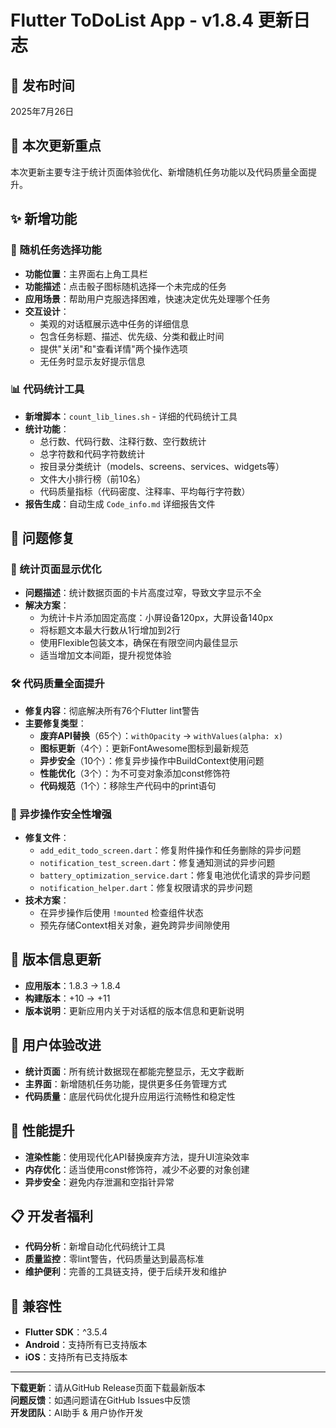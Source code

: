 # Flutter ToDoList App - v1.8.4 更新日志

## 📅 发布时间
2025年7月26日

## 🎯 本次更新重点
本次更新主要专注于统计页面体验优化、新增随机任务功能以及代码质量全面提升。

## ✨ 新增功能

### 🎲 随机任务选择功能
- **功能位置**：主界面右上角工具栏
- **功能描述**：点击骰子图标随机选择一个未完成的任务
- **应用场景**：帮助用户克服选择困难，快速决定优先处理哪个任务
- **交互设计**：
  - 美观的对话框展示选中任务的详细信息
  - 包含任务标题、描述、优先级、分类和截止时间
  - 提供"关闭"和"查看详情"两个操作选项
  - 无任务时显示友好提示信息

### 📊 代码统计工具
- **新增脚本**：`count_lib_lines.sh` - 详细的代码统计工具
- **统计功能**：
  - 总行数、代码行数、注释行数、空行数统计
  - 总字符数和代码字符数统计
  - 按目录分类统计（models、screens、services、widgets等）
  - 文件大小排行榜（前10名）
  - 代码质量指标（代码密度、注释率、平均每行字符数）
- **报告生成**：自动生成 `Code_info.md` 详细报告文件

## 🔧 问题修复

### 📐 统计页面显示优化
- **问题描述**：统计数据页面的卡片高度过窄，导致文字显示不全
- **解决方案**：
  - 为统计卡片添加固定高度：小屏设备120px，大屏设备140px
  - 将标题文本最大行数从1行增加到2行
  - 使用Flexible包装文本，确保在有限空间内最佳显示
  - 适当增加文本间距，提升视觉体验

### 🛠️ 代码质量全面提升
- **修复内容**：彻底解决所有76个Flutter lint警告
- **主要修复类型**：
  - **废弃API替换**（65个）：`withOpacity` → `withValues(alpha: x)`
  - **图标更新**（4个）：更新FontAwesome图标到最新规范
  - **异步安全**（10个）：修复异步操作中BuildContext使用问题
  - **性能优化**（3个）：为不可变对象添加const修饰符
  - **代码规范**（1个）：移除生产代码中的print语句

### 🔄 异步操作安全性增强
- **修复文件**：
  - `add_edit_todo_screen.dart`：修复附件操作和任务删除的异步问题
  - `notification_test_screen.dart`：修复通知测试的异步问题
  - `battery_optimization_service.dart`：修复电池优化请求的异步问题
  - `notification_helper.dart`：修复权限请求的异步问题
- **技术方案**：
  - 在异步操作后使用 `!mounted` 检查组件状态
  - 预先存储Context相关对象，避免跨异步间隙使用

## 📱 版本信息更新
- **应用版本**：1.8.3 → 1.8.4
- **构建版本**：+10 → +11
- **版本说明**：更新应用内关于对话框的版本信息和更新说明

## 🎨 用户体验改进
- **统计页面**：所有统计数据现在都能完整显示，无文字截断
- **主界面**：新增随机任务功能，提供更多任务管理方式
- **代码质量**：底层代码优化提升应用运行流畅性和稳定性

## 🚀 性能提升
- **渲染性能**：使用现代化API替换废弃方法，提升UI渲染效率
- **内存优化**：适当使用const修饰符，减少不必要的对象创建
- **异步安全**：避免内存泄漏和空指针异常

## 📋 开发者福利
- **代码分析**：新增自动化代码统计工具
- **质量监控**：零lint警告，代码质量达到最高标准
- **维护便利**：完善的工具链支持，便于后续开发和维护

## 🔄 兼容性
- **Flutter SDK**：^3.5.4
- **Android**：支持所有已支持版本
- **iOS**：支持所有已支持版本

---

**下载更新**：请从GitHub Release页面下载最新版本  
**问题反馈**：如遇问题请在GitHub Issues中反馈  
**开发团队**：AI助手 & 用户协作开发
